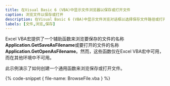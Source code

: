 ```yaml
---
title: 在Visual Basic 6 (VBA)中显示文件浏览器以保存或打开文件
caption: 浏览文件以保存或打开
description: 在Visual Basic 6 (VBA)中显示文件浏览对话框以选择保存文件路径或打开文件路径
labels: [文件,浏览,保存]
---
```

Excel VBA宏提供了一个辅助函数来浏览要保存的文件的名称**Application.GetSaveAsFilename**或要打开的文件的名称**Application.GetOpenAsFilename**。然而，这些函数仅在Excel VBA宏中可用，而在其他环境中不可用。

此示例演示了如何创建一个通用函数来浏览保存或打开文件。

{% code-snippet { file-name: BrowseFile.vba } %}